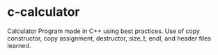 # c-calculator
Calculator Program made in C++ using best practices. Use of copy constructor, copy assignment, destructor, size_t, endl, and header files learned.
